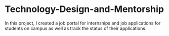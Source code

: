 # Technology-Design-and-Mentorship

In this project, I created a job portal for internships and job applications for students on campus as well as track the status of their applications.
